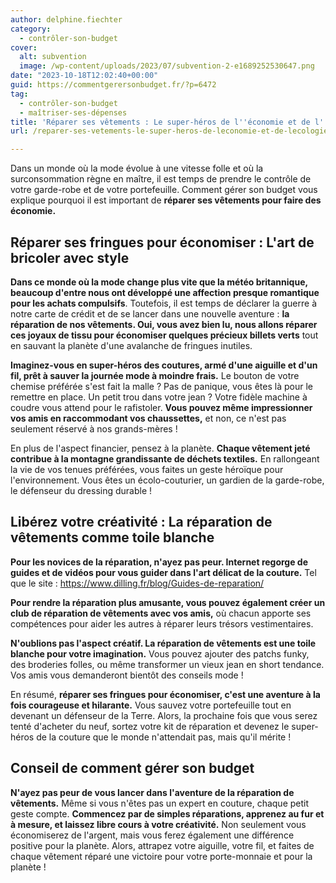 ```yaml
---
author: delphine.fiechter
category:
  - contrôler-son-budget
cover:
  alt: subvention
  image: /wp-content/uploads/2023/07/subvention-2-e1689252530647.png
date: "2023-10-18T12:02:40+00:00"
guid: https://commentgerersonbudget.fr/?p=6472
tag:
  - contrôler-son-budget
  - maîtriser-ses-dépenses
title: 'Réparer ses vêtements : Le super-héros de l''économie et de l''écologie'
url: /reparer-ses-vetements-le-super-heros-de-leconomie-et-de-lecologie/

---
```

Dans un monde où la mode évolue à une vitesse folle et où la surconsommation règne en maître, il est temps de prendre le contrôle de votre garde-robe et de votre portefeuille. Comment gérer son budget vous explique pourquoi il est important de **réparer ses vêtements pour faire des économie.**

## Réparer ses fringues pour économiser : L'art de bricoler avec style

**Dans ce monde où la mode change plus vite que la météo britannique, beaucoup d'entre nous ont développé une affection presque romantique pour les achats compulsifs**. Toutefois, il est temps de déclarer la guerre à notre carte de crédit et de se lancer dans une nouvelle aventure : **la réparation de nos vêtements. Oui, vous avez bien lu, nous allons réparer ces joyaux de tissu pour économiser quelques précieux billets verts** tout en sauvant la planète d'une avalanche de fringues inutiles.

**Imaginez-vous en super-héros des coutures, armé d'une aiguille et d'un fil, prêt à sauver la journée mode à moindre frais.** Le bouton de votre chemise préférée s'est fait la malle ? Pas de panique, vous êtes là pour le remettre en place. Un petit trou dans votre jean ? Votre fidèle machine à coudre vous attend pour le rafistoler. **Vous pouvez même impressionner vos amis en raccommodant vos chaussettes,** et non, ce n'est pas seulement réservé à nos grands-mères !

En plus de l'aspect financier, pensez à la planète. **Chaque vêtement jeté contribue à la montagne grandissante de déchets textiles.** En rallongeant la vie de vos tenues préférées, vous faites un geste héroïque pour l'environnement. Vous êtes un écolo-couturier, un gardien de la garde-robe, le défenseur du dressing durable !

## Libérez votre créativité : La réparation de vêtements comme toile blanche

**Pour les novices de la réparation, n'ayez pas peur. Internet regorge de guides et de vidéos pour vous guider dans l'art délicat de la couture.** Tel que le site : https://www.dilling.fr/blog/Guides-de-reparation/

**Pour rendre la réparation plus amusante, vous pouvez également créer un club de réparation de vêtements avec vos amis,** où chacun apporte ses compétences pour aider les autres à réparer leurs trésors vestimentaires.

**N'oublions pas l'aspect créatif. La réparation de vêtements est une toile blanche pour votre imagination.** Vous pouvez ajouter des patchs funky, des broderies folles, ou même transformer un vieux jean en short tendance. Vos amis vous demanderont bientôt des conseils mode !

En résumé, **réparer ses fringues pour économiser, c'est une aventure à la fois courageuse et hilarante.** Vous sauvez votre portefeuille tout en devenant un défenseur de la Terre. Alors, la prochaine fois que vous serez tenté d'acheter du neuf, sortez votre kit de réparation et devenez le super-héros de la couture que le monde n'attendait pas, mais qu'il mérite !

## Conseil de comment gérer son budget

**N'ayez pas peur de vous lancer dans l'aventure de la réparation de vêtements.** Même si vous n'êtes pas un expert en couture, chaque petit geste compte. **Commencez par de simples réparations, apprenez au fur et à mesure, et laissez libre cours à votre créativité.** Non seulement vous économiserez de l'argent, mais vous ferez également une différence positive pour la planète. Alors, attrapez votre aiguille, votre fil, et faites de chaque vêtement réparé une victoire pour votre porte-monnaie et pour la planète !
